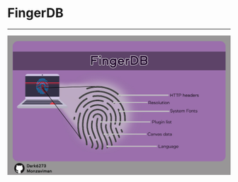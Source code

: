 # FingerDB
----------------------
![image](https://raw.githubusercontent.com/monzaviman/FingerDB/main/images/FingerDB.jpg)

